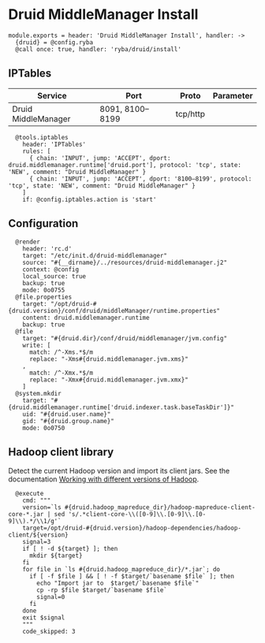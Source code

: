 
# Druid MiddleManager Install

    module.exports = header: 'Druid MiddleManager Install', handler: ->
      {druid} = @config.ryba
      @call once: true, handler: 'ryba/druid/install'

## IPTables

| Service             | Port | Proto    | Parameter                   |
|---------------------|------|----------|-----------------------------|
| Druid MiddleManager | 8091, 8100–8199 | tcp/http |                  |

      @tools.iptables
        header: 'IPTables'
        rules: [
          { chain: 'INPUT', jump: 'ACCEPT', dport: druid.middlemanager.runtime['druid.port'], protocol: 'tcp', state: 'NEW', comment: "Druid MiddleManager" }
          { chain: 'INPUT', jump: 'ACCEPT', dport: '8100–8199', protocol: 'tcp', state: 'NEW', comment: "Druid MiddleManager" }
        ]
        if: @config.iptables.action is 'start'

## Configuration

      @render
        header: 'rc.d'
        target: "/etc/init.d/druid-middlemanager"
        source: "#{__dirname}/../resources/druid-middlemanager.j2"
        context: @config
        local_source: true
        backup: true
        mode: 0o0755
      @file.properties
        target: "/opt/druid-#{druid.version}/conf/druid/middleManager/runtime.properties"
        content: druid.middlemanager.runtime
        backup: true
      @file
        target: "#{druid.dir}/conf/druid/middlemanager/jvm.config"
        write: [
          match: /^-Xms.*$/m
          replace: "-Xms#{druid.middlemanager.jvm.xms}"
        ,
          match: /^-Xmx.*$/m
          replace: "-Xmx#{druid.middlemanager.jvm.xmx}"
        ]
      @system.mkdir
        target: "#{druid.middlemanager.runtime['druid.indexer.task.baseTaskDir']}"
        uid: "#{druid.user.name}"
        gid: "#{druid.group.name}"
        mode: 0o0750

## Hadoop client library

Detect the current Hadoop version and import its client jars. See the 
documentation [Working with different versions of Hadoop](https://github.com/druid-io/druid/blob/master/docs/content/operations/other-hadoop.md).

      @execute
        cmd: """
        version=`ls #{druid.hadoop_mapreduce_dir}/hadoop-mapreduce-client-core-*.jar | sed 's/.*client-core-\\([0-9]\\.[0-9]\\.[0-9]\\).*/\\1/g'`
        target=/opt/druid-#{druid.version}/hadoop-dependencies/hadoop-client/${version}
        signal=3
        if [ ! -d ${target} ]; then
          mkdir ${target}
        fi
        for file in `ls #{druid.hadoop_mapreduce_dir}/*.jar`; do
          if [ -f $file ] && [ ! -f $target/`basename $file` ]; then
            echo "Import jar to  $target/`basename $file`"
            cp -rp $file $target/`basename $file`
            signal=0
          fi
        done
        exit $signal
        """
        code_skipped: 3
